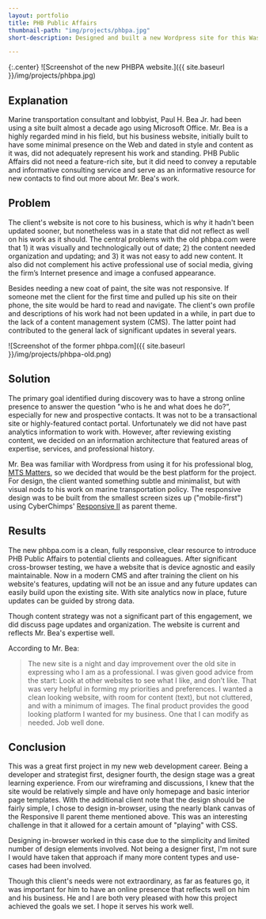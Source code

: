 ```yaml
---
layout: portfolio
title: PHB Public Affairs
thumbnail-path: "img/projects/phbpa.jpg"
short-description: Designed and built a new Wordpress site for this Washington, DC policy consultant. Launched May 18, 2015.

---
```


{:.center}
![Screenshot of the new PHBPA website.]({{ site.baseurl }}/img/projects/phbpa.jpg)

## Explanation

Marine transportation consultant and lobbyist, Paul H. Bea Jr. had been using a site built almost a decade ago using Microsoft Office. Mr. Bea is a highly regarded mind in his field, but his business website, initially built to have some minimal presence on the Web and dated in style and content as it was, did not adequately represent his work and standing. PHB Public Affairs did not need a feature-rich site, but it did need to convey a reputable and informative consulting service and serve as an informative resource for new contacts to find out more about Mr. Bea's work.

## Problem

The client's website is not core to his business, which is why it hadn't been updated sooner, but nonetheless was in a state that did not reflect as well on his work as it should. The central problems with the old phbpa.com were that 1) it was visually and technologically out of date; 2) the content needed organization and updating; and 3) it was not easy to add new content. It also did not complement his active professional use of social media, giving the firm’s Internet presence and image a confused appearance.

Besides needing a new coat of paint, the site was not responsive. If someone met the client for the first time and pulled up his site on their phone, the site would be hard to read and navigate. The client's own profile and descriptions of his work had not been updated in a while, in part due to the lack of a content management system (CMS). The latter point had contributed to the general lack of significant updates in several years.

![Screenshot of the former phbpa.com]({{ site.baseurl }}/img/projects/phbpa-old.png)

## Solution

The primary goal identified during discovery was to have a strong online presence to answer the question "who is he and what does he do?”, especially for new and prospective contacts. It was not to be a transactional site or highly-featured contact portal. Unfortunately we did not have past analytics information to work with. However, after reviewing existing content, we decided on an information architecture that featured areas of expertise, services, and professional history. 

Mr. Bea was familiar with Wordpress from using it for his professional blog, [MTS Matters](http://mtsmatters.com), so we decided that would be the best platform for the project. For design, the client wanted something subtle and minimalist, but with visual nods to his work on marine transportation policy. The responsive design was to be built from the smallest screen sizes up ("mobile-first") using CyberChimps' [Responsive II](http://cyberchimps.com/responsive-ii/) as parent theme.

## Results

The new phbpa.com is a clean, fully responsive, clear resource to introduce PHB Public Affairs to potential clients and colleagues. After significant cross-browser testing, we have a website that is device agnostic and easily maintainable. Now in a modern CMS and after training the client on his website's features, updating will not be an issue and any future updates can easily build upon the existing site. With site analytics now in place, future updates can be guided by strong data.

Though content strategy was not a significant part of this engagement, we did discuss page updates and organization. The website is current and reflects Mr. Bea's expertise well.

According to Mr. Bea:

> The new site is a night and day improvement over the old site in expressing who I am as a professional. I was given good advice from the start: Look at other websites to see what I like, and don’t like. That was very helpful in forming my priorities and preferences. I wanted a clean looking website, with room for content (text), but not cluttered, and with a minimum of images. The final product provides the good looking platform I wanted for my business. One that I can modify as needed. Job well done.

## Conclusion

This was a great first project in my new web development career. Being a developer and strategist first, designer fourth, the design stage was a great learning experience. From our wireframing and discussions, I knew that the site would be relatively simple and have only homepage and basic interior page templates. With the additional client note that the design should be fairly simple, I chose to design in-browser, using the nearly blank canvas of the Responsive II parent theme mentioned above. This was an interesting challenge in that it allowed for a certain amount of "playing" with CSS. 

Designing in-browser worked in this case due to the simplicity and limited number of design elements involved. Not being a designer first, I'm not sure I would have taken that approach if many more content types and use-cases had been involved.

Though this client's needs were not extraordinary, as far as features go, it was important for him to have an online presence that reflects well on him and his business. He and I are both very pleased with how this project achieved the goals we set. I hope it serves his work well.